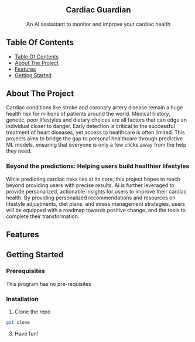 <br/>
<p align="center">
  <h2 align="center">Cardiac Guardian</h2>

  <p align="center">
    An AI assisstant to monitor and improve your cardiac health
    <br/>
  </p>
</p>

## Table Of Contents

- [Table Of Contents](#table-of-contents)
- [About The Project](#about-the-project)
- [Features](#features)
- [Getting Started](#getting-started)

## About The Project
Cardiac conditions like stroke and coronary artery disease remain a huge health risk for millions of patients around the world. Medical history, genetic, poor lifestyles and dietary choices are all factors that can edge an individual closer to danger. Early detection is critical to the successful treatment of heart diseases, yet access to healthcare is often limited. This projects aims to bridge the gap to personal healthcare through predictive ML models, ensuring that everyone is only a few clicks away from the help they need.

### Beyond the predictions: Helping users build healthier lifestyles
While predicting cardiac risks lies at its core, this project hopes to reach beyond providing users with precise results. AI is further leveraged to provide personalized, actionable insights for users to improve their cardiac health. By providing personalized recommendations and resources on lifestyle adjustments, diet plans, and stress management strategies, users will be equipped with a roadmap towards positive change, and the tools to complete their transformation.

## Features


## Getting Started


### Prerequisites

This program has no pre-requisites

### Installation

1. Clone the repo

```sh
git clone 
```



3. Have fun!
